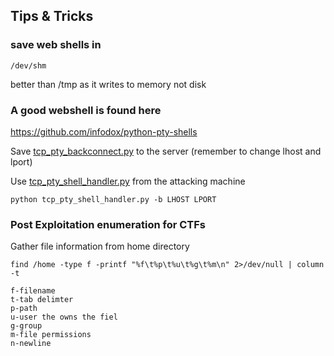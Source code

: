 ## Tips & Tricks

### save web shells in 

```
/dev/shm
```

better than /tmp as it writes to memory not disk



### A good webshell is found here 

https://github.com/infodox/python-pty-shells

Save [tcp\_pty\_backconnect.py](https://github.com/infodox/python-pty-shells/blob/master/tcp_pty_backconnect.py) to the server \(remember to change lhost and lport\)

Use [tcp\_pty\_shell\_handler.py](https://github.com/infodox/python-pty-shells/blob/master/tcp_pty_shell_handler.py) from the attacking machine

```
python tcp_pty_shell_handler.py -b LHOST LPORT
```



### Post Exploitation enumeration for CTFs

Gather file information from home directory

```
find /home -type f -printf "%f\t%p\t%u\t%g\t%m\n" 2>/dev/null | column -t

f-filename
t-tab delimter
p-path
u-user the owns the fiel
g-group
m-file permissions
n-newline
```




